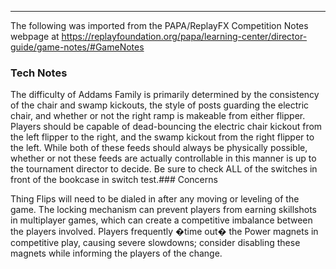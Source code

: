 ***
The following was imported from the PAPA/ReplayFX Competition Notes webpage at https://replayfoundation.org/papa/learning-center/director-guide/game-notes/#GameNotes

### Tech Notes
            
The difficulty of Addams Family is primarily determined by the consistency of the chair and swamp kickouts, the style of posts guarding the electric chair, and whether or not the right ramp is makeable from either flipper. Players should be capable of dead-bouncing the electric chair kickout from the left flipper to the right, and the swamp kickout from the right flipper to the left. While both of these feeds should always be physically possible, whether or not these feeds are actually controllable in this manner is up to the tournament director to decide. Be sure to check ALL of the switches in front of the bookcase in switch test.### Concerns
            
Thing Flips will need to be dialed in after any moving or leveling of the game. The locking mechanism can prevent players from earning skillshots in multiplayer games, which can create a competitive imbalance between the players involved. Players frequently �time out� the Power magnets in competitive play, causing severe slowdowns; consider disabling these magnets while informing the players of the change.